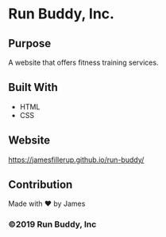 # Run Buddy, Inc.

## Purpose
A website that offers fitness training services. 

## Built With
* HTML
* CSS

## Website
https://jamesfillerup.github.io/run-buddy/

## Contribution
Made with ❤️ by James

### ©️2019 Run Buddy, Inc 
